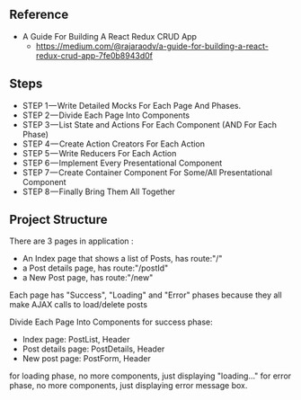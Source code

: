 ## Reference
- A Guide For Building A React Redux CRUD App
    - https://medium.com/@rajaraodv/a-guide-for-building-a-react-redux-crud-app-7fe0b8943d0f

## Steps
- STEP 1 — Write Detailed Mocks For Each Page And Phases.
- STEP 2 — Divide Each Page Into Components
- STEP 3 — List State and Actions For Each Component (AND For Each Phase)
- STEP 4 — Create Action Creators For Each Action
- STEP 5 — Write Reducers For Each Action
- STEP 6 — Implement Every Presentational Component
- STEP 7 — Create Container Component For Some/All Presentational Component
- STEP 8 — Finally Bring Them All Together

## Project Structure
There are 3 pages in application : 
- An Index page that shows a list of Posts, has route:"/"
- a Post details page, has route:"/postId"
- a New Post page, has route:"/new"

Each page has "Success", "Loading" and "Error" phases because they all make AJAX calls to load/delete posts

Divide Each Page Into Components for success phase:
- Index page: PostList, Header
- Post details page: PostDetails, Header
- New post page: PostForm, Header 

for loading phase, no more components, just displaying "loading..."
for error phase, no more components, just displaying error message box.